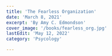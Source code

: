 ```yaml
---
title: 'The Fearless Organization'
date: 'March 8, 2021'
excerpt: 'By Amy C. Edmondson'
cover_image: '/books/fearless_org.jpg'
lastEdit: 'May 12, 2022'
category: 'Psycology'

---
```


